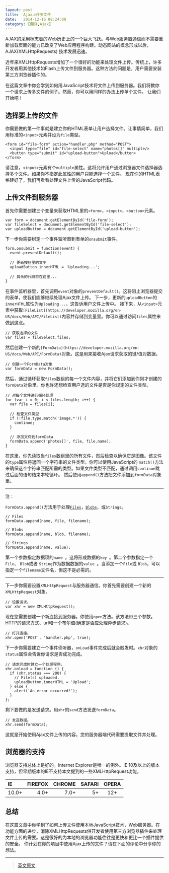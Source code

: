 ```yaml
---
layout: post
title:  Ajax上传多文件
date:   2014-12-16 08:24:00
category: [翻译,Ajax]
---
```


AJAX的采用标志着的Web历史上的一个巨大飞跃。与Web服务器通信而不需要重新加载页面的能力已改变了Web应用程序构建。动态网站的概念形成以后，AJAX(XMLHttpRequests) 技术发展迅速。

近年来XMLHttpRequests增加了一个很好的功能来处理文件上传。传统上，许多开发者用其他技术如Flash上传文件到服务器。这种方法的问题是，用户需要安装第三方浏览器插件的。

在这篇文章中你会学到如何用JavaScript技术将文件上传到服务器。我们将教你一个请求上传多文件的例子。然而，你可以用同样的办法上传单个文件。
让我们开始吧！

<!--more-->

## 选择要上传的文件
你需要做的第一件事就是建立你的HTML表单让用户选择文件。让事情简单，我们用标准的`<input>`元素并设为`file`类型。

	<form id="file-form" action="handler.php" method="POST">
	  <input type="file" id="file-select" name="photos[]" multiple/>
	  <button type="submit" id="upload-button">Upload</button>
	</form>

请注意，`<input>`元素有个`multiple`属性。这将允许用户通过浏览器文件选择器选择多个文件。如果你不指定此属性的用户只能选择一个文件。
现在你的HTML表格建好了，我们再看看处理文件上传的JavaScript代码。

## 上传文件到服务器
首先你需要创建三个变量来获取HTML里的`<form>`，`<input>`，`<button>`元素。

	var form = document.getElementById('file-form');
	var fileSelect = document.getElementById('file-select');
	var uploadButton = document.getElementById('upload-button');

下一步你需要绑定一个事件监听器到表单的`onsubmit`事件。

	form.onsubmit = function(event) {
	  event.preventDefault();

	  // 更新按钮里的文字
	  uploadButton.innerHTML = 'Uploading...';

	  // 其余的代码将在这里...
	}

在事件监听器里，首先调用`event`对象的`preventDefault()`。这将阻止浏览器提交的表单，使我们能够继续处理Ajax文件上传。
下一步，更新的`uploadButton`的`innerHTML`属性为`Uploading...`，这告诉用户文件上传中。
接下来，从`<input>`元素中获取`[FileList](https://developer.mozilla.org/en-US/docs/Web/API/FileList)`内容并存储到变量里。你可以通过访问`files`属性来做到这点。

	// 获取选择的文件
	var files = fileSelect.files;

然后创建一个新的`[FormData](https://developer.mozilla.org/en-US/docs/Web/API/FormData)`对象。这是用来接收Ajax请求获取的键/值对数据。

	// 创建一个FormData对象
	var formData = new FormData();

然后，通过循环获取`files`数组的每一个文件内容，并将它们添加到你刚才创建的`formData`对象里。你也许还想检查用户选的文件是否是你规定的文件类型。

	// 对每个文件进行循环处理
	for (var i = 0; i < files.length; i++) {
	  var file = files[i];

	  // 检查文件类型
	  if (!file.type.match('image.*')) {
	    continue;
	  }

	  // 添加文件到formData
	  formData.append('photos[]', file, file.name);
	}

在这里，你先读取当`files`数组里的所有文件，然后检查以确保它是图像。该文件的`type`属性将返回一个字符串的文件类型。你可以使用JavaScript的 `match()`方法来确保这个字符串匹配所需的类型。如果文件类型不匹配，通过调用`continue`跳过后面的语句结束本轮循环。
然后使用`append()`方法把文件添加到`formData`对象里。

---
注：

`FormData.append()`方法用于处理[`Files`](https://developer.mozilla.org/en-US/docs/Web/API/File)，[`Blobs`](https://developer.mozilla.org/en-US/docs/Web/API/Blob)，或`Strings`。

	// Files
	formData.append(name, file, filename);

	// Blobs
	formData.append(name, blob, filename);

	// Strings
	formData.append(name, value);    

第一个参数指定数据项的`name `。这将形成数据的`key `。第二个参数指定一个`File`、 `Blob`或者 `String`作为数据数据的`value `。当添加一个`File`或 `Blob`，可以指定一个`filename`文件名，但这不是必需的。

---

下一步你需要设置`XMLHttpRequest`与服务器通信。你首先需要创建一个新的`XMLHttpRequest`对象。

	// 设置请求。
	var xhr = new XMLHttpRequest();

现在您需要创建一个新连接到服务器。你使用`open`方法。该方法带三个参数。HTTP的请求方式、url和一个布尔值(确定是否应处理异步请求)。

	// 打开连接。
	xhr.open('POST', 'handler.php', true);

下一步你需要建立一个事件侦听器，`onLoad`事件完成后就会触发时。`xhr`对象的`status`属性会告诉你请求是否成功完成。

	// 请求完成时建立一个处理程序。
	xhr.onload = function () {
	  if (xhr.status === 200) {
	    // File(s) uploaded.
	    uploadButton.innerHTML = 'Upload';
	  } else {
	    alert('An error occurred!');
	  }
	};

剩下要做的是发送请求。用`xhr`的`send`方法发送`formData`。

	// 发送数据。
	xhr.send(formData);

这就是开始使用Ajax文件上传的内容。您的服务器端代码需要提取文件并处理。

## 浏览器的支持
浏览器支持总体上是好的。Internet Explorer是唯一的例外。IE 10及以上的版本支持，但早期版本的IE不支持本文提到的一些XMLHttpRequest功能。

| IE    | FIREFOX | CHROME | SAFARI | OPERA |
| :-----| ------: | ------:| ----:  | :---: |
| 10.0+ | 4.0+    |  7.0+  |   5+   |  12+  |

## 总结
在这篇文章中你学到了如何上传文件使用本地JavaScript技术，Web服务器。在功能方面的进步，消除XMLHttpRequests供开发者使用第三方浏览器插件来处理文件上传的需要。这是很好的为本地的浏览器功能往往是更快和更比一个插件提供的安全。
你计划在你的项目中使用Ajax上传的文件？请在下面的评论中分享你的想法。

---

> [英文原文](http://blog.teamtreehouse.com/uploading-files-ajax#)

